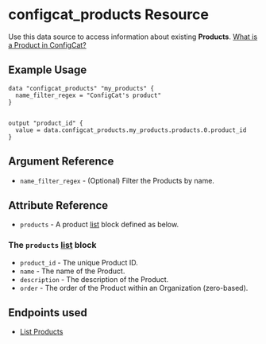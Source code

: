 # configcat_products Resource

Use this data source to access information about existing **Products**. [What is a Product in ConfigCat?](https://configcat.com/docs/main-concepts)

## Example Usage

```hcl
data "configcat_products" "my_products" {
  name_filter_regex = "ConfigCat's product"
}


output "product_id" {
  value = data.configcat_products.my_products.products.0.product_id
}
```

## Argument Reference

* `name_filter_regex` - (Optional) Filter the Products by name.

## Attribute Reference

* `products` - A product [list](https://www.terraform.io/docs/configuration/types.html#list-) block defined as below.

### The `products` [list](https://www.terraform.io/docs/configuration/types.html#list-) block

* `product_id` - The unique Product ID.
* `name` - The name of the Product.
* `description` - The description of the Product.
* `order` - The order of the Product within an Organization (zero-based).

## Endpoints used
- [List Products](https://api.configcat.com/docs/#tag/Products/operation/get-products)
